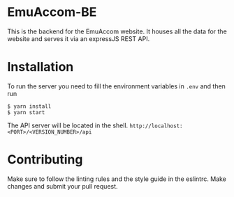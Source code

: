 # EmuAccom-BE

This is the backend for the EmuAccom website. It houses all the data for the website and serves it via an expressJS REST API.

# Installation

To run the server you need to fill the environment variables in `.env` and then run

```console
$ yarn install
$ yarn start
```

The API server will be located in the shell. `http://localhost:<PORT>/<VERSION_NUMBER>/api`

# Contributing

Make sure to follow the linting rules and the style guide in the eslintrc. Make changes and submit your pull request.
